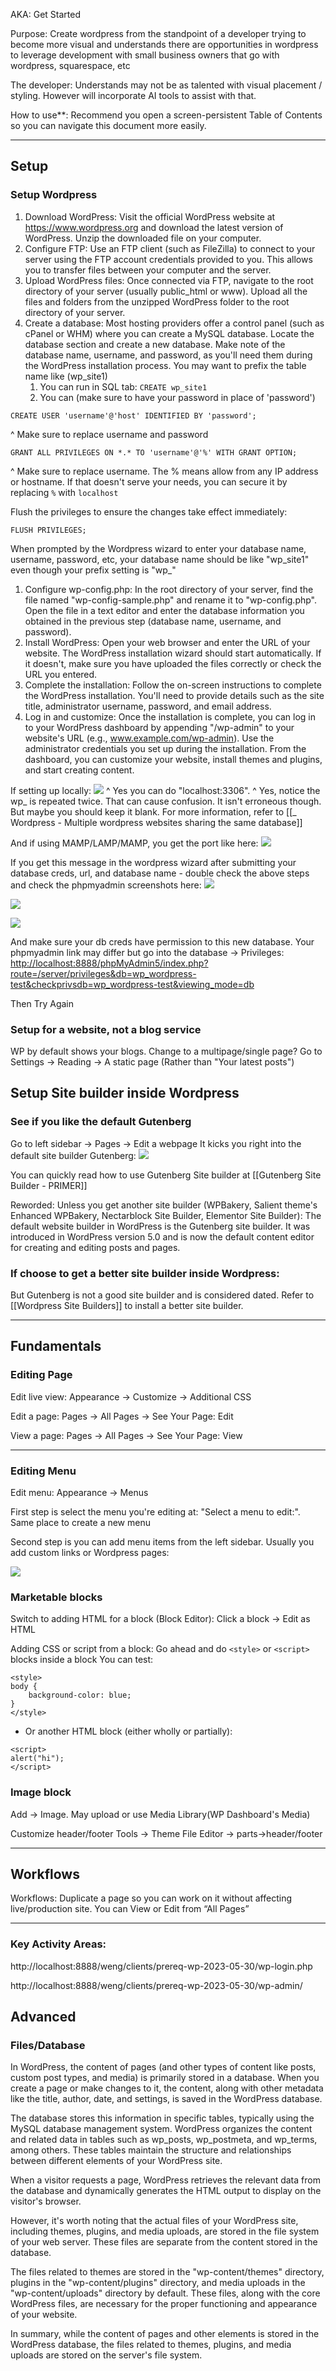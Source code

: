 AKA: Get Started

Purpose: Create wordpress from the standpoint of a developer trying to become more visual and understands there are opportunities in wordpress to leverage development with small business owners that go with wordpress, squarespace, etc

The developer: Understands may not be as talented with visual placement / styling. However will incorporate AI tools to assist with that.

How to use**: Recommend you open a screen-persistent Table of Contents so you can navigate this document more easily.

---


## Setup
### Setup Wordpress

1. Download WordPress: Visit the official WordPress website at https://www.wordpress.org and download the latest version of WordPress. Unzip the downloaded file on your computer.
2. Configure FTP: Use an FTP client (such as FileZilla) to connect to your server using the FTP account credentials provided to you. This allows you to transfer files between your computer and the server.
3. Upload WordPress files: Once connected via FTP, navigate to the root directory of your server (usually public_html or www). Upload all the files and folders from the unzipped WordPress folder to the root directory of your server.
4. Create a database: Most hosting providers offer a control panel (such as cPanel or WHM) where you can create a MySQL database. Locate the database section and create a new database. Make note of the database name, username, and password, as you'll need them during the WordPress installation process. You may want to prefix the table name like (wp_site1)
	1. You can run in SQL tab: `CREATE wp_site1`
	2. You can (make sure to have your password in place of 'password')
```
CREATE USER 'username'@'host' IDENTIFIED BY 'password';

```
^ Make sure to replace username and password

```
GRANT ALL PRIVILEGES ON *.* TO 'username'@'%' WITH GRANT OPTION;
```
^ Make sure to replace username. The % means allow from any IP address or hostname. If that doesn't serve your needs, you can secure it by replacing `%` with `localhost`

Flush the privileges to ensure the changes take effect immediately:
```
FLUSH PRIVILEGES;
```


When prompted by the Wordpress wizard to enter your database name, username, password, etc, your database name should be like "wp_site1" even though your prefix setting is "wp_"

1. Configure wp-config.php: In the root directory of your server, find the file named "wp-config-sample.php" and rename it to "wp-config.php". Open the file in a text editor and enter the database information you obtained in the previous step (database name, username, and password).
2. Install WordPress: Open your web browser and enter the URL of your website. The WordPress installation wizard should start automatically. If it doesn't, make sure you have uploaded the files correctly or check the URL you entered.
3. Complete the installation: Follow the on-screen instructions to complete the WordPress installation. You'll need to provide details such as the site title, administrator username, password, and email address.
4. Log in and customize: Once the installation is complete, you can log in to your WordPress dashboard by appending "/wp-admin" to your website's URL (e.g., www.example.com/wp-admin). Use the administrator credentials you set up during the installation. From the dashboard, you can customize your website, install themes and plugins, and start creating content.

If setting up locally:
![](om4VcrU.png)
^ Yes you can do "localhost:3306". 
^ Yes, notice the wp_ is repeated twice. That can cause confusion. It isn't erroneous though. But maybe you should keep it blank. For more information, refer to [[_ Wordpress - Multiple wordpress websites sharing the same database]]

And if using MAMP/LAMP/MAMP, you get the port like here:
![](OB1m57b.png)


If you get this message in the wordpress wizard after submitting your database creds, url, and database name - double check the above steps and check the phpmyadmin screenshots here:
![](I8nEv43.png)

![](vrJ97T7.png)

![](ZneB4qW.png)


And make sure your db creds have permission to this new database. Your phpmyadmin link may differ but go into the database -> Privileges:
[http://localhost:8888/phpMyAdmin5/index.php?route=/server/privileges&db=wp_wordpress-test&checkprivsdb=wp_wordpress-test&viewing_mode=db](http://localhost:8888/phpMyAdmin5/index.php?route=/server/privileges&db=wp_wordpress-test&checkprivsdb=wp_wordpress-test&viewing_mode=db)  

Then Try Again
### Setup for a website, not a blog service

WP by default shows your blogs. Change to a multipage/single page? Go to Settings -> Reading -> A static page (Rather than "Your latest posts")


## Setup Site builder inside Wordpress

### See if you like the default Gutenberg

Go to left sidebar -> Pages -> Edit a webpage
It kicks you right into the default site builder Gutenberg:
![](VtQ9O0q.png)

You can quickly read how to use Gutenberg Site builder at [[Gutenberg Site Builder - PRIMER]]

Reworded:
Unless you get another site builder (WPBakery, Salient theme's Enhanced WPBakery, Nectarblock Site Builder, Elementor Site Builder): The default website builder in WordPress is the Gutenberg site builder. It was introduced in WordPress version 5.0 and is now the default content editor for creating and editing posts and pages.

### If choose to get a better site builder inside Wordpress:

But Gutenberg is not a good site builder and is considered dated. Refer to [[Wordpress Site Builders]] to install a better site builder.

---

## Fundamentals

### Editing Page

Edit live view:
Appearance -> Customize -> Additional CSS

Edit a page:
Pages → All Pages → See Your Page: Edit

View a page:
Pages → All Pages → See Your Page: View

---

### Editing Menu

Edit menu:
Appearance -> Menus

First step is select the menu you're editing at: "Select a menu to edit:". Same place to create a new menu

Second step is you can add menu items from the left sidebar. Usually you add custom links or Wordpress pages:

![](vZ8SWFx.png)


### Marketable blocks

Switch to adding HTML for a block (Block Editor):
Click a block -> Edit as HTML

Adding CSS or script from a block:
Go ahead and do ``<style>`` or ``<script>`` blocks inside a block
You can test:

```
<style>
body {
	background-color: blue;
}
</style>
```

- Or another HTML block (either wholly or partially):
```
<script>
alert("hi");
</script>
```

### Image block
Add -> Image. May upload or use Media Library(WP Dashboard's Media)

Customize header/footer
Tools -> Theme File Editor -> parts->header/footer

---

## Workflows

Workflows:
Duplicate a page so you can work on it without affecting live/production site. You can View or Edit from “All Pages”


---

### Key Activity Areas:

http://localhost:8888/weng/clients/prereq-wp-2023-05-30/wp-login.php

http://localhost:8888/weng/clients/prereq-wp-2023-05-30/wp-admin/


## Advanced

### Files/Database

In WordPress, the content of pages (and other types of content like posts, custom post types, and media) is primarily stored in a database. When you create a page or make changes to it, the content, along with other metadata like the title, author, date, and settings, is saved in the WordPress database.

The database stores this information in specific tables, typically using the MySQL database management system. WordPress organizes the content and related data in tables such as wp_posts, wp_postmeta, and wp_terms, among others. These tables maintain the structure and relationships between different elements of your WordPress site.

When a visitor requests a page, WordPress retrieves the relevant data from the database and dynamically generates the HTML output to display on the visitor's browser.

However, it's worth noting that the actual files of your WordPress site, including themes, plugins, and media uploads, are stored in the file system of your web server. These files are separate from the content stored in the database.

The files related to themes are stored in the "wp-content/themes" directory, plugins in the "wp-content/plugins" directory, and media uploads in the "wp-content/uploads" directory by default. These files, along with the core WordPress files, are necessary for the proper functioning and appearance of your website.

In summary, while the content of pages and other elements is stored in the WordPress database, the files related to themes, plugins, and media uploads are stored on the server's file system.